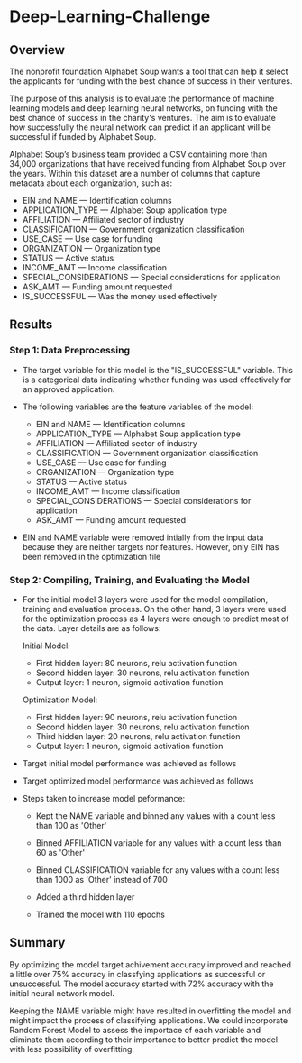 # Deep-Learning-Challenge

## Overview


The nonprofit foundation Alphabet Soup wants a tool that can help it select the applicants for funding with the best chance of success in their ventures. 

The purpose of this analysis is to evaluate the performance of machine learning models and deep learning neural networks, on funding with the best chance of success in the charity's ventures. The aim is to evaluate how successfully the neural network can predict if an applicant will be successful if funded by Alphabet Soup.

Alphabet Soup’s business team provided a CSV containing more than 34,000 organizations that have received funding from Alphabet Soup over the years. Within this dataset are a number of columns that capture metadata about each organization, such as:

- EIN and NAME — Identification columns
- APPLICATION_TYPE — Alphabet Soup application type
- AFFILIATION — Affiliated sector of industry
- CLASSIFICATION — Government organization classification
- USE_CASE — Use case for funding
- ORGANIZATION — Organization type
- STATUS — Active status
- INCOME_AMT — Income classification
- SPECIAL_CONSIDERATIONS — Special considerations for application
- ASK_AMT — Funding amount requested
- IS_SUCCESSFUL — Was the money used effectively


## Results

### Step 1: Data Preprocessing

- The target variable for this model is the "IS_SUCCESSFUL" variable. This is a categorical data indicating whether funding was used effectively for an approved application.

- The following variables are the feature variables of the model:

    - EIN and NAME — Identification columns
    - APPLICATION_TYPE — Alphabet Soup application type
    - AFFILIATION — Affiliated sector of industry
    - CLASSIFICATION — Government organization classification
    - USE_CASE — Use case for funding
    - ORGANIZATION — Organization type
    - STATUS — Active status
    - INCOME_AMT — Income classification
    - SPECIAL_CONSIDERATIONS — Special considerations for application
    - ASK_AMT — Funding amount requested

- EIN and NAME variable were removed intially from the input data because they are neither targets nor features. However, only EIN has been removed in the optimization file

### Step 2: Compiling, Training, and Evaluating the Model

- For the initial model 3 layers were used for the model compilation, training and evaluation process. On the other hand, 3 layers were used for the optimization process as 4 layers were enough to predict most of the data. Layer details are as follows:

    Initial Model:

    - First hidden layer: 80 neurons, relu activation function
    - Second hidden layer: 30 neurons, relu activation function
    - Output layer: 1 neuron, sigmoid activation function

    Optimization Model:

    - First hidden layer: 90 neurons, relu activation function
    - Second hidden layer: 30 neurons, relu activation function
    - Third hidden layer: 20 neurons, relu activation function
    - Output layer: 1 neuron, sigmoid activation function

-  Target initial model performance was achieved as follows





-  Target optimized model performance was achieved as follows




- Steps taken to increase model peformance:

    - Kept the NAME variable and binned any values with a count less than 100 as 'Other'




    - Binned AFFILIATION variable for any values with a count less than 60 as 'Other'




    - Binned CLASSIFICATION variable for any values with a count less than 1000 as 'Other' instead of 700 



    - Added a third hidden layer
    - Trained the model with 110 epochs


## Summary

By optimizing the model target achivement accuracy improved and reached a little over 75% accuracy in classfying applications as successful or unsuccessful. The model accuracy started with 72% accuracy with the initial neural network model. 

Keeping the NAME variable might have resulted in overfitting the model and might impact the process of classifying applications. We could incorporate Random Forest Model to assess the importace of each variable and eliminate them according to their importance to better predict the model with less possibility of overfitting. 







